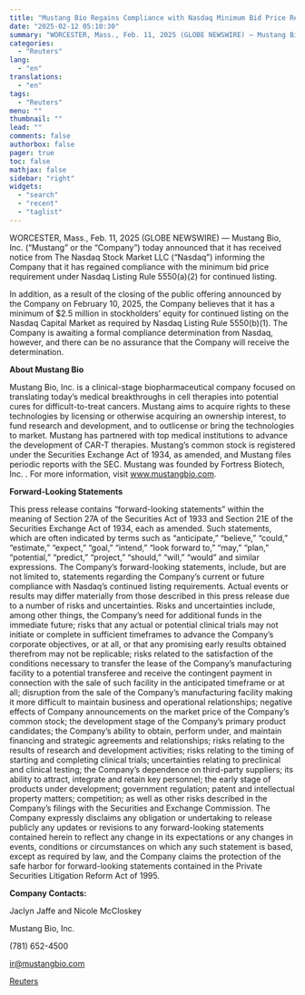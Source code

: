 ```yaml
---
title: "Mustang Bio Regains Compliance with Nasdaq Minimum Bid Price Requirement"
date: "2025-02-12 05:10:30"
summary: "WORCESTER, Mass., Feb. 11, 2025 (GLOBE NEWSWIRE) — Mustang Bio, Inc. (“Mustang” or the “Company”) today announced that it has received notice from The Nasdaq Stock Market LLC (“Nasdaq”) informing the Company that it has regained compliance with the minimum bid price requirement under Nasdaq Listing Rule 5550(a)(2) for continued..."
categories:
  - "Reuters"
lang:
  - "en"
translations:
  - "en"
tags:
  - "Reuters"
menu: ""
thumbnail: ""
lead: ""
comments: false
authorbox: false
pager: true
toc: false
mathjax: false
sidebar: "right"
widgets:
  - "search"
  - "recent"
  - "taglist"
---
```


WORCESTER, Mass., Feb. 11, 2025 (GLOBE NEWSWIRE) — Mustang Bio, Inc. (“Mustang” or the “Company”) today announced that it has received notice from The Nasdaq Stock Market LLC (“Nasdaq”) informing the Company that it has regained compliance with the minimum bid price requirement under Nasdaq Listing Rule 5550(a)(2) for continued listing.

In addition, as a result of the closing of the public offering announced by the Company on February 10, 2025, the Company believes that it has a minimum of $2.5 million in stockholders’ equity for continued listing on the Nasdaq Capital Market as required by Nasdaq Listing Rule 5550(b)(1). The Company is awaiting a formal compliance determination from Nasdaq, however, and there can be no assurance that the Company will receive the determination.

**About Mustang Bio**

Mustang Bio, Inc. is a clinical-stage biopharmaceutical company focused on translating today’s medical breakthroughs in cell therapies into potential cures for difficult-to-treat cancers. Mustang aims to acquire rights to these technologies by licensing or otherwise acquiring an ownership interest, to fund research and development, and to outlicense or bring the technologies to market. Mustang has partnered with top medical institutions to advance the development of CAR-T therapies. Mustang’s common stock is registered under the Securities Exchange Act of 1934, as amended, and Mustang files periodic reports with the SEC. Mustang was founded by Fortress Biotech, Inc. . For more information, visit www.mustangbio.com.

**Forward-Looking Statements** 

This press release contains “forward-looking statements” within the meaning of Section 27A of the Securities Act of 1933 and Section 21E of the Securities Exchange Act of 1934, each as amended. Such statements, which are often indicated by terms such as “anticipate,” “believe,” “could,” “estimate,” “expect,” “goal,” “intend,” “look forward to,” “may,” “plan,” “potential,” “predict,” “project,” “should,” “will,” “would” and similar expressions. The Company’s forward-looking statements, include, but are not limited to, statements regarding the Company’s current or future compliance with Nasdaq’s continued listing requirements. Actual events or results may differ materially from those described in this press release due to a number of risks and uncertainties. Risks and uncertainties include, among other things, the Company’s need for additional funds in the immediate future; risks that any actual or potential clinical trials may not initiate or complete in sufficient timeframes to advance the Company’s corporate objectives, or at all, or that any promising early results obtained therefrom may not be replicable; risks related to the satisfaction of the conditions necessary to transfer the lease of the Company’s manufacturing facility to a potential transferee and receive the contingent payment in connection with the sale of such facility in the anticipated timeframe or at all; disruption from the sale of the Company’s manufacturing facility making it more difficult to maintain business and operational relationships; negative effects of Company announcements on the market price of the Company’s common stock; the development stage of the Company’s primary product candidates; the Company’s ability to obtain, perform under, and maintain financing and strategic agreements and relationships; risks relating to the results of research and development activities; risks relating to the timing of starting and completing clinical trials; uncertainties relating to preclinical and clinical testing; the Company’s dependence on third-party suppliers; its ability to attract, integrate and retain key personnel; the early stage of products under development; government regulation; patent and intellectual property matters; competition; as well as other risks described in the Company’s filings with the Securities and Exchange Commission. The Company expressly disclaims any obligation or undertaking to release publicly any updates or revisions to any forward-looking statements contained herein to reflect any change in its expectations or any changes in events, conditions or circumstances on which any such statement is based, except as required by law, and the Company claims the protection of the safe harbor for forward-looking statements contained in the Private Securities Litigation Reform Act of 1995.

**Company Contacts:**

Jaclyn Jaffe and Nicole McCloskey

Mustang Bio, Inc.

(781) 652-4500

ir@mustangbio.com

[Reuters](https://www.tradingview.com/news/reuters.com,2025-02-11:newsml_GNX8RDkbM:0-mustang-bio-regains-compliance-with-nasdaq-minimum-bid-price-requirement/)
